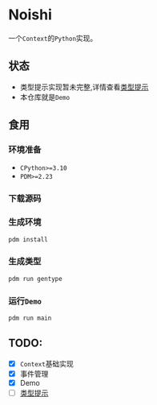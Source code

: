 # Noishi
一个`Context`的`Python`实现。

## 状态
- 类型提示实现暂未完整,详情查看[类型提示](./res/type.md)  
- 本仓库就是`Demo`

## 食用
### 环境准备
- `CPython>=3.10`
- `PDM>=2.23`

### 下载源码

### 生成环境
```bash
pdm install
```

### 生成类型
```bash
pdm run gentype
```

### 运行`Demo`
```bash
pdm run main
```

## TODO:
- [x] `Context`基础实现
- [x] 事件管理
- [x] Demo
- [ ] [类型提示](./res/type.md)